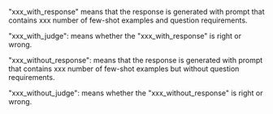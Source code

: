 

"xxx_with_response" means that the response is generated with prompt that contains xxx number of few-shot examples and question requirements. 

"xxx_with_judge": means whether the "xxx_with_response" is right or wrong. 

"xxx_without_response": means that the response is generated with prompt that contains xxx number of few-shot examples but without question requirements.

"xxx_without_judge": means whether the "xxx_without_response" is right or wrong.
